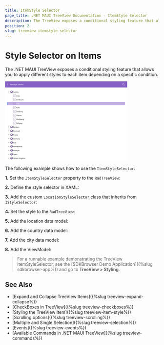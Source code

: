 ```yaml
---
title: ItemStyle Selector
page_title: .NET MAUI TreeView Documentation - ItemStyle Selector
description: The TreeView exposes a conditional styling feature that allows you to apply different styles to each item depending on a specific condition.
position: 2
slug: treeview-itemstyle-selector
---
```


# Style Selector on Items

The .NET MAUI TreeView exposes a conditional styling feature that allows you to apply different styles to each item depending on a specific condition.

![.NET MAUI TreeView Item Style Selector](images/treeview-itemstyle-selector.png)

The following example shows how to use the `ItemStyleSelector`:

**1.** Set the `ItemStyleSelector` property to the `RadTreeView`:

<snippet id='treeview-item-styleselector'/>

**2.** Define the style selector in XAML:

<snippet id='treeview-style-selector'/>

**3.** Add the custom `LocationStyleSelector` class that inherits from `IStyleSelector`:

<snippet id='treeview-styleselector'/>

**4.** Set the style to the `RadTreeView`:

<snippet id='treeview-styling'/>

**5.** Add the location data model:

<snippet id='treeview-location-model'/>

**6.** Add the country data model:

<snippet id='treeview-country-model'/>

**7.** Add the city data model:

<snippet id='treeview-city-model'/>

**8.** Add the ViewModel:

<snippet id='treeview-location-viewmodel'/>

> For a runnable example demonstrating the TreeView ItemStyleSelector, see the [SDKBrowser Demo Application]({%slug sdkbrowser-app%}) and go to **TreeView > Styling**.

## See Also

* [Expand and Collapse TreeView Items]({%slug treeview-expand-collapse%})
* [CheckBoxes in TreeView]({%slug treeview-checkboxes%})
* [Styling the TreeView Item]({%slug treeview-item-style%})
* [Scrolling options]({%slug treeview-scrolling%})
* [Multiple and Single Selection]({%slug treeview-selection%})
* [Events]({%slug treeview-events%})
* [Available Commands in .NET MAUI TreeView]({%slug treeview-commands%})